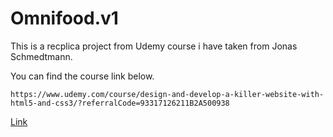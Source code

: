 # Omnifood.v1
This is a recplica project from Udemy course i have taken from Jonas Schmedtmann.

You can find the course link below.
```
https://www.udemy.com/course/design-and-develop-a-killer-website-with-html5-and-css3/?referralCode=93317126211B2A500938
```
[Link](http://www.omnifood.net/)
